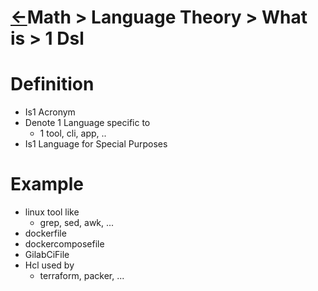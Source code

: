 <head><link rel="stylesheet" href="../../../../md.css"/><script src="../../../../md.js"></script></head>

[//]: #(Reference)
[Repo_Readme]:   ../../list/theory_list.md



# [&larr;][Repo_Readme]Math > Language Theory > What is > 1 Dsl


# Definition
- Is1 Acronym
- Denote 1 Language specific to
  - 1 tool, cli, app, ..
- Is1 Language for Special Purposes  



# Example
- linux tool like
  - grep, sed, awk, ...
- dockerfile
- dockercomposefile
- GilabCiFile
- Hcl used by
  - terraform, packer, ...
